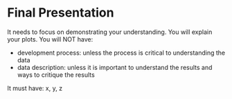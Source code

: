 # Final Presentation

It needs to focus on demonstrating your understanding.
You will explain your plots.
You will NOT have:
* development process: unless the process is critical to understanding the data
* data description: unless it is important to understand the results and ways to critique the results

It must have: x, y, z